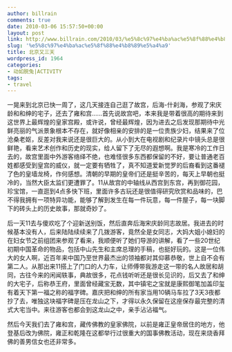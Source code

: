 ```yaml
---
author: billrain
comments: true
date: 2010-03-06 15:57:50+00:00
layout: post
link: http://www.billrain.com/2010/03/%e5%8c%97%e4%ba%ac%e5%8f%88%e4%b8%89%e5%a4%a9/
slug: '%e5%8c%97%e4%ba%ac%e5%8f%88%e4%b8%89%e5%a4%a9'
title: 北京又三天
wordpress_id: 1964
categories:
- 动如脱兔|ACTIVITY
tags:
- travel
---
```


一晃来到北京已快一周了，这几天接连自己逛了故宫，后海-什刹海，参观了宋庆龄和和绅的宅子，还去了雍和宫……首先说故宫吧，本来我是带着很高的期待来到这世界上最辉煌的皇家宫殿，或许说，曾经最辉煌，因为进去之后发现那期待中光鲜亮丽的气派景象根本不存在，就好像相亲的安排的是一位贵族少妇，结果来了位沧桑老妪，反差对我来说还是很巨大的。从小到大在电视剧和纪录片中镜头总是很鲜艳，看来艺术创作和历史的现实，给人留下了无尽的遐想啊。我是寒冷的工作日去的，故宫里面中外游客络绎不绝，也难怪很多东西都保留的不好，要让普通老百姓都感受到皇宫的威仪，就一定要有牺牲了，真不知道爱新觉罗的后裔看到这番褪了色的皇墙龙椅，作何感想。清朝的早期的皇帝们还是挺辛苦的，每天上早朝也挺冷的，当然大臣太监们更遭罪了。11从故宫的中轴线从西宫到东宫，再到御花园，珍宝馆，一直逛到4点多快下班，里面许多古玩还是很值得研究欣赏和品味的，巴不得我拥有一项特异功能，能够了解到发生在每一件玩意，每一件屋子，每一块脚下的砖头上的历史故事，那就奇妙了。

 

后一天11去与傻欢吃了个迎新送别饭，然后直奔后海宋庆龄同志故居。我进去的时候基本没有人，后来陆陆续续来了几拨游客，竟然全是女同志，大妈大姐小媳妇的在妇女节之前组团来参观了看来，我顺便听了她们导游的讲解，看了一些20世纪初期中国革命的物品，包括中山先生和主席总理的手稿，也挺好玩的。这是一位伟大的女人啊，近百年来中国乃至世界最杰出的领袖都对其仰慕恭敬，世上自不会有第二人。从那出来11搭上了门口的人力车，让师傅带我游走这一带的名人故居和胡同，古往今来的闲闻轶事，典故很多，花点钱听听还是很长见识的，后又去了和绅的大宅子，后称恭王府，里面曾经藏宝无数，其中镇宅之宝就是康熙御笔加盖印玺有着天下第一福之称的福字碑。嘉庆把和绅的所有家当用10辆马车拉了3天3夜都抄了去，唯独这块福字碑是压在龙山之下，才得以永久保留在这座保存最完整的清式大宅当中。来往游客也都会到这龙山之中，亲手沾沾福气。

 

然后今天我们去了雍和宫，藏传佛教的皇家佛院，以前是雍正皇帝居住的地方，他登基后改为佛院，雍正和乾隆在这都举行过很重大的国事佛教活动，现在来烧香拜佛的善男信女也还非常多。
